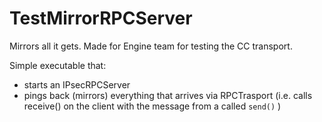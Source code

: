 # TestMirrorRPCServer

Mirrors all it gets. Made for Engine team for testing the CC transport.

Simple executable that:

- starts an IPsecRPCServer
- pings back (mirrors) everything that arrives via RPCTrasport (i.e. calls receive() on the client with the message from a called `send()` )

